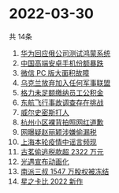 # 2022-03-30
  共 14条

  <!-- BEGIN -->
  <!-- 最后更新时间:Wed Mar 30 2022 07:12:42 GMT+0000 (Coordinated Universal Time) -->
  1. [华为回应俄公司测试鸿蒙系统](https://www.zhihu.com/search?q=测试鸿蒙系统)
1. [中国高端安卓手机份额暴跌](https://www.zhihu.com/search?q=高端安卓手机)
1. [微信 PC 版大面积故障](https://www.zhihu.com/search?q=微信故障)
1. [乌克兰放弃加入任何军事联盟](https://www.zhihu.com/search?q=乌克兰)
1. [格力未足额缴纳员工公积金](https://www.zhihu.com/search?q=董明珠回应公积金)
1. [东航飞行事故调查存在挑战](https://www.zhihu.com/search?q=东航飞行事故调查)
1. [威尔史密斯打人](https://www.zhihu.com/search?q=威尔史密斯)
1. [杭州小区裸背拍照网红道歉](https://www.zhihu.com/search?q=裸背拍照道歉)
1. [网曝疑赵丽颖涉嫌偷漏税](https://www.zhihu.com/search?q=赵丽颖)
1. [上海本轮疫情中谣言频现](https://www.zhihu.com/search?q=上海疫情谣言)
1. [古茗偷逃税款超 2322 万元](https://www.zhihu.com/search?q=古茗)
1. [光遇宣布动画化](https://www.zhihu.com/search?q=光遇动画)
1. [南派三叔 1547 万股权被冻结](https://www.zhihu.com/search?q=南派三叔)
1. [星之卡比 2022 新作](https://www.zhihu.com/search?q=星之卡比探索发现)
  <!-- END -->
  